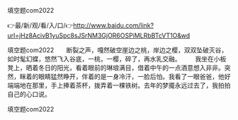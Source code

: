 填空题com2022

👉最/新/观/看/入/口/👉http://www.baidu.com/link?url=jHz8AcivB1yuSpc8sJSrNM3GjOR6OSPiMLRbBTcVT1O&wd

填空题com2022　　断裂之声，嘎然破空崖边之桃，岸边之樱，双双坠破灭谷，如时髦幻蝶，悠然飞入谷底，一桃，一樱，碎了，再水乳交融。
　　我坐在小板凳上，晒着冬日的阳光，看着眼前的琳琅满目，借着中午的一点酒意想入非非。突然，眯着的眼睛猛然睁开，伴着的是一身冷汗，一脸后怕。我看了一眼爸爸，他好端端地在那里，手上捧着茶杯，拨弄着一棵铁树。去年的梦魇永远过去了，我拍拍自己的心口说。


填空题com2022
